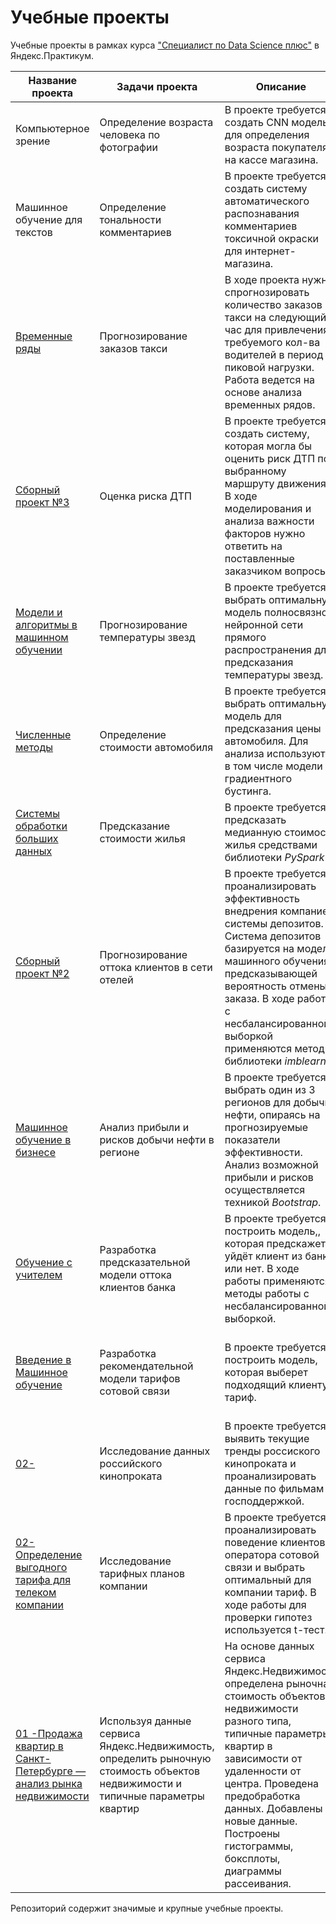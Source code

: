 # Учебные проекты 

Учебные проекты в рамках курса ["Специалист по Data Science плюс"](https://praktikum.yandex.ru/profile/data-scientist-plus/)  в Яндекс.Практикум.  
  
| Название проекта | Задачи проекта | Описание | Навыки и инструменты |
| --- | --- | --- | --- |
| Компьютерное зрение | Определение возраста человека по фотографии | В проекте требуется создать CNN модель для определения возраста покупателя на кассе магазина. | keras, seaborn, pandas |
| Машинное обучение для текстов | Определение тональности комментариев | В проекте требуется создать систему автоматического распознавания комментариев токсичной окраски для интернет-магазина. | nltk, spacy, BERT, pandas, sklearn |   
| [Временные ряды](https://github.com/WhiteNivis/praktikum/tree/main/12-Временные%20ряды) | Прогнозирование заказов такси |  В ходе проекта нужно спрогнозировать количество заказов такси на следующий час для привлечения требуемого кол-ва водителей в период пиковой нагрузки. Работа ведется на основе анализа временных рядов. | CatBoost, statsmodels, shap,  sklearn (DecisionTree, LinearRegression, RandomForest, DummyRegressor), pandas, seaborn, matplotlib | 
| [Сборный проект №3](https://github.com/WhiteNivis/praktikum/tree/main/11-Сборный%20проект%20№%203) | Оценка риска ДТП | В проекте требуется создать систему, которая могла бы оценить риск ДТП по выбранному маршруту движения. В ходе моделирования и анализа важности факторов нужно ответить на поставленные заказчиком вопросы. | PostgreSQL, sqlalchemy, shap, CatBoost, sklearn (DecisionTree, LogisticRegression, RandomForest, DummyClassifier), pandas, EDA, seaborn, matplotlib | 
| [Модели и алгоритмы в машинном обучении](https://github.com/WhiteNivis/praktikum/tree/main/10-Модели%20и%20алгоритмы%20в%20машинном%20обучении) | Прогнозирование температуры звезд | В проекте требуется выбрать оптимальную модель полносвязной нейронной сети прямого распространения для предсказания температуры звезд. | torch, skorch, sklearn, pandas, EDA, seaborn, matplotlib |  
| [Численные методы](https://github.com/WhiteNivis/praktikum/tree/main/09-Численные%20методы) | Определение стоимости автомобиля | В проекте требуется выбрать оптимальную модель для предсказания цены автомобиля. Для анализа используются в том числе модели градиентного бустинга. | CatBoost, LightGBM, sklearn (DecisionTree, LinearRegression), pandas, seaborn, matplotlib, EDA |  
| [Системы обработки больших данных](https://github.com/WhiteNivis/praktikum/tree/main/08-Системы%20обработки%20больших%20данных) | Предсказание стоимости жилья |  В проекте требуется предсказать медианную стоимость жилья средствами библиотеки *PySpark*. | pyspark (LinearRegression), pandas, seaborn, matplotlib | 
| [Сборный проект №2](https://github.com/WhiteNivis/praktikum/tree/main/07-Сборный%20проект%20№%202) | Прогнозирование оттока клиентов в сети отелей | В проекте требуется проанализировать эффективность внедрения компанией системы депозитов. Система депозитов базируется на модели машинного обучения, предсказывающей вероятность отмены заказа. В ходе работы с несбалансированной выборкой применяются методы библиотеки *imblearn*. | imblearn, sklearn (DecisionTree, LogisticRegression, RandomForest), EDA, pandas, seaborn, matplotlib | 
| [Машинное обучение в бизнесе](https://github.com/WhiteNivis/praktikum/tree/main/06-Машинное%20обучение%20в%20бизнесе) | Анализ прибыли и рисков добычи нефти в регионе | В проекте требуется выбрать один из 3 регионов для добычи нефти, опираясь на прогнозируемые показатели эффективности. Анализ возможной прибыли и рисков осуществляется техникой *Bootstrap*. | sklearn (LinearRegression, DummyRegressor), pandas, seaborn, matplotlib |    
| [Обучение с учителем](https://github.com/WhiteNivis/praktikum/tree/main/05-Обучение%20с%20учителем) | Разработка предсказательной модели оттока клиентов банка | В проекте требуется построить модель,, которая предскажет уйдёт клиент из банка или нет. В ходе работы применяются методы работы с несбалансированной выборкой. | sklearn (DecisionTree, LogisticRegression, RandomForest), EDA, pandas, seaborn, matplotlib) | 
| [Введение в Машинное обучение](https://github.com/WhiteNivis/praktikum/tree/main/04-Введение%20в%20Машинное%20обучение) | Разработка рекомендательной модели тарифов сотовой связи | В проекте требуется построить модель, которая выберет подходящий клиенту тариф. | sklearn (DecisionTree, LogisticRegression, RandomForest, DummyClassifier), pandas, seaborn, matplotlib |    
| [02-]() | Исследование данных российского кинопроката | В проекте требуется выявить текущие тренды россиского кинопроката и проанализировать данные по фильмам с господдержкой. | pandas, matplotlib |  
| [02-Определение выгодного тарифа для телеком компании]() | Исследование тарифных планов  компании | В проекте требуется проанализировать поведение клиентов оператора сотовой связи и выбрать оптимальный для компании тариф. В ходе работы для проверки гипотез используется t-тест. | scipy, pandas, numpy, matplotlib, seaborn |   
| [01 -Продажа квартир в Санкт-Петербурге — анализ рынка недвижимости]() | Используя данные сервиса Яндекс.Недвижимость, определить рыночную стоимость объектов недвижимости и типичные параметры квартир | На основе данных сервиса Яндекс.Недвижимость определена рыночная стоимость объектов недвижимости разного типа, типичные параметры квартир в зависимости от удаленности от центра. Проведена предобработка данных. Добавлены новые данные. Построены гистограммы, боксплоты, диаграммы рассеивания. | Python, pandas, matplotlib, исследовательский анализ данных, визуализация данных, предобработка данных |  

Репозиторий содержит значимые и крупные учебные проекты.

